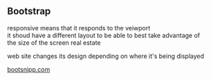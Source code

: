 ## Bootstrap

responsive means that it responds to the veiwport  
it shoud have a different layout to be able to best take advantage of  
the size of the screen real estate

web site changes its design depending on where it's being displayed

[bootsnipp.com](https://bootsnipp.com)
